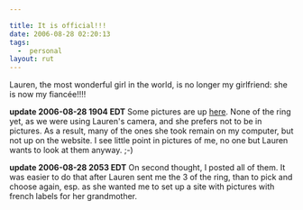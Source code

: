```yaml
---

title: It is official!!!
date: 2006-08-28 02:20:13
tags:
  -  personal
layout: rut
---
```


Lauren, the most wonderful girl in the world, is no longer my girlfriend: she is now my fiancée!!!!

<strong>update 2006-08-28 1904 EDT</strong>  Some pictures are up <a href="http://www.schierer.org/~luke/photos/engagement/engagement.html">here</a>.  None of the ring yet, as we were using Lauren's camera, and she prefers not to be in pictures.  As a result, many of the ones she took remain on my computer, but not up on the website.  I see little point in pictures of me, no one but Lauren wants to look at them anyway. ;-)

<strong>update 2006-08-28 2053 EDT</strong>  On second thought, I posted all of them.  It was easier to do that after Lauren sent me the 3 of the ring, than to pick and choose again, esp. as she wanted me to set up a site with pictures with french labels for her grandmother.


